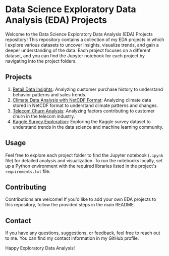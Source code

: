 # Data Science Exploratory Data Analysis (EDA) Projects

Welcome to the Data Science Exploratory Data Analysis (EDA) Projects repository! This repository contains a collection of my EDA projects in which I explore various datasets to uncover insights, visualize trends, and gain a deeper understanding of the data. Each project focuses on a different dataset, and you can find the Jupyter notebook for each project by navigating into the project folders.

## Projects

1. [Retail Data Insights](./Retail%20Data%20Insights.ipynb): Analyzing customer purchase history to understand behavior patterns and sales trends.
2. [Climate Data Analysis with NetCDF Format](./Climate%20Data%20Analysis%20with%20NetCDF%20Format.ipynb): Analyzing climate data stored in NetCDF format to understand climate patterns and changes.
3. [Telecom Churn Analysis](./Telecom%20Churn%20Analysis.ipynb): Analyzing factors contributing to customer churn in the telecom industry.
4. [Kaggle Survey Exploration](./Kaggle%20Survey%20Exploration.ipynb): Exploring the Kaggle survey dataset to understand trends in the data science and machine learning community.

## Usage

Feel free to explore each project folder to find the Jupyter notebook (`.ipynb` file) for detailed analysis and visualization. To run the notebooks locally, set up a Python environment with the required libraries listed in the project's `requirements.txt` file.

## Contributing

Contributions are welcome! If you'd like to add your own EDA projects to this repository, follow the provided steps in the main README.

## Contact

If you have any questions, suggestions, or feedback, feel free to reach out to me. You can find my contact information in my GitHub profile.

Happy Exploratory Data Analysis!
